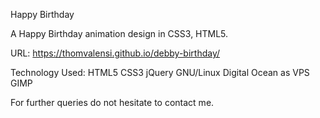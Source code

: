 Happy Birthday

A Happy Birthday animation design in CSS3, HTML5.

URL: https://thomvalensi.github.io/debby-birthday/

Technology Used: HTML5 CSS3 jQuery  GNU/Linux Digital Ocean as VPS GIMP

For further queries do not hesitate to contact me.
